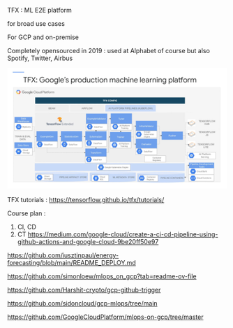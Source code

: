 TFX : ML E2E platform 

for broad use cases

For GCP and on-premise

Completely opensourced in 2019 : used at Alphabet of course but also Spotify, Twitter, Airbus

![alt text](image.png)

TFX tutorials : https://tensorflow.github.io/tfx/tutorials/


Course plan :
1. CI, CD 
2. CT
https://medium.com/google-cloud/create-a-ci-cd-pipeline-using-github-actions-and-google-cloud-9be20ff50e97

https://github.com/iusztinpaul/energy-forecasting/blob/main/README_DEPLOY.md

https://github.com/simonloew/mlops_on_gcp?tab=readme-ov-file

https://github.com/Harshit-crypto/gcp-github-trigger

https://github.com/sidoncloud/gcp-mlops/tree/main

https://github.com/GoogleCloudPlatform/mlops-on-gcp/tree/master


